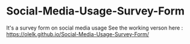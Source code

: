 # Social-Media-Usage-Survey-Form
It's a survey form on social media usage
See the working verson here :
https://olelk.github.io/Social-Media-Usage-Survey-Form/
